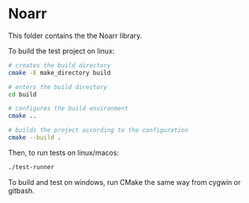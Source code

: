 # Noarr

This folder contains the the Noarr library.

To build the test project on linux:

```sh
# creates the build directory
cmake -E make_directory build

# enters the build directory
cd build

# configures the build environment
cmake ..

# builds the project according to the configuration
cmake --build .
```

Then, to run tests on linux/macos:

```sh
./test-runner
```

To build and test on windows, run CMake the same way from cygwin or gitbash.
